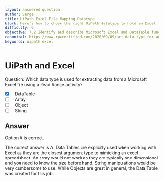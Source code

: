 ```yaml
---
layout: answered-question
author: Serge
title: UiPath Excel File Mapping Datatype
blurb: Here's how to chose the right UiPath datatype to hold an Excel file
difficulty: 6
objective: 7.2 Identify and describe Microsoft Excel and DataTable functions, and how Excel activities are used for data manipulation
canonical: https://www.rpacertified.com/2020/09/09/act-data-type-for-an-excel-file.html
keywords: uipath excel
---
```


<h1>UiPath and Excel</h1>

Question:  Which data type is used for extracting data from a Microsoft Excel file using a Read Range activity?

 - [X] &nbsp;  DataTable
 - [ ] &nbsp;  Array
 - [ ] &nbsp;  Object
 - [ ] &nbsp;  String

## Answer

Option A is correct.

The correct answer is A.  Data Tables are explicitly used when working with Excel as they are the closest argument type to mimicking an excel spreadsheet.  An array would not work as they are typically one dimensional and you need to know the size before hand.  String manipulations would be very cumbersome to use.  While Objects are great in general, the Data Table was created for this job.

